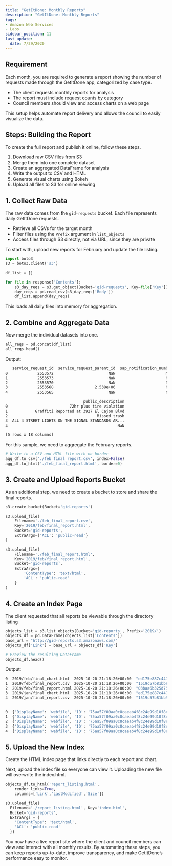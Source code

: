 ```yaml
---
title: "GetItDone: Monthly Reports"
description: "GetItDone: Monthly Reports"
tags: 
- Amazon Web Services
- Labs
sidebar_position: 11
last_update:
  date: 7/29/2020
---
```


## Requirement

Each month, you are required to generate a report showing the number of requests made through the GetItDone app, categorized by case type.

- The client requests monthly reports for analysis
- The report must include request counts by category
- Council members should view and access charts on a web page

This setup helps automate report delivery and allows the council to easily visualize the data.

## Steps: Building the Report

To create the full report and publish it online, follow these steps.

1. Download raw CSV files from S3
2. Merge them into one complete dataset
3. Create an aggregated DataFrame for analysis
4. Write the output to CSV and HTML
5. Generate visual charts using Bokeh
6. Upload all files to S3 for online viewing

## 1. Collect Raw Data

The raw data comes from the `gid-requests` bucket. Each file represents daily GetItDone requests.

- Retrieve all CSVs for the target month
- Filter files using the `Prefix` argument in `list_objects`
- Access files through S3 directly, not via URL, since they are private

To start with, upload new reports for February and update the file listing.

```python
import boto3
s3 = boto3.client('s3')

df_list = []

for file in response['Contents']:
    s3_day_reqs = s3.get_object(Bucket='gid-requests', Key=file['Key'])
    day_reqs = pd.read_csv(s3_day_reqs['Body'])
    df_list.append(day_reqs)
```

This loads all daily files into memory for aggregation.

## 2. Combine and Aggregate Data

Now merge the individual datasets into one. 

```python
all_reqs = pd.concat(df_list)
all_reqs.head()
```

Output:

```bash
   service_request_id  service_request_parent_id  sap_notification_number   requested_datetime  case_age_days  ...         comm_plan_name park_name          case_origin referred_department  \
0             2553572                        NaN                      NaN  2019-04-03T08:58:00            0.0  ...            Kearny Mesa       NaN               Mobile                 NaN   
1             2553573                        NaN                      NaN  2019-04-03T08:58:00            0.0  ...  Mid-City:City Heights       NaN  Crew/Self Generated                 NaN   
2             2553570                        NaN                      NaN  2019-04-03T08:55:00            0.0  ...          Mission Beach       NaN                Phone                 NaN   
3             2553568                  2.538e+06                      NaN  2019-04-03T08:54:00            0.0  ...            Tierrasanta       NaN                  Web                 NaN   
4             2553565                        NaN                      NaN  2019-04-03T08:53:00            0.0  ...               Downtown       NaN               Mobile                 NaN   

                                  public_description  
0                           72hr plus tire violation  
1            Graffiti Reported at 3927 El Cajon Blvd  
2                                       Missed trash  
3  ALL 4 STREET LIGHTS ON THE SIGNAL STANDARDS AR...  
4                                                NaN  

[5 rows x 18 columns]
```

For this sample, we need to aggregate the February reports.

```python
# Write to a CSV and HTML file with no border
agg_df.to_csv('./feb_final_report.csv', index=False)
agg_df.to_html('./feb_final_report.html', border=0)
```

## 3. Create and Upload Reports Bucket

As an additional step, we need to create a bucket to store and share the final reports.

```python
s3.create_bucket(Bucket='gid-reports')

s3.upload_file(
    Filename='./feb_final_report.csv', 
    Key='2019/feb/final_report.html', 
    Bucket='gid-reports',
    ExtraArgs={'ACL': 'public-read'}
)

s3.upload_file(
    Filename='./feb_final_report.html', 
    Key='2019/feb/final_report.html', 
    Bucket='gid-reports',
    ExtraArgs={
        'ContentType': 'text/html',
        'ACL': 'public-read'
    }
)
```


## 4. Create an Index Page

The client requested that all reports be viewable through the directory listing

```python
objects_list = s3.list_objects(Bucket='gid-reports', Prefix='2019/')
objects_df = pd.DataFrame(objects_list['Contents'])
base_url = "http://gid-reports.s3.amazonaws.com/"
objects_df['Link'] = base_url + objects_df['Key']

# Preview the resulting DataFrame
objects_df.head()
```

Output:

```bash
0  2019/feb/final_chart.html  2025-10-20 21:18:26+00:00  "ed175e887c447df1ec5932ac7fa67cc2"  7697  STANDARD      
1  2019/feb/final_report.csv  2025-10-20 21:18:26+00:00  "1519c57b81bb9257756c04dee24dd728"  209   STANDARD      
2  2019/feb/final_report.html 2025-10-20 21:18:26+00:00  "03baa6b325d75dff02ef83af39a8205f"  536   STANDARD      
3  2019/jan/final_chart.html  2025-10-20 21:18:26+00:00  "ed175e887c447df1ec5932ac7fa67cc2"  7697  STANDARD      
4  2019/jan/final_report.csv  2025-10-20 21:18:26+00:00  "1519c57b81bb9257756c04dee24dd728"  209   STANDARD      

                                                                                                  Owner                                                            Link  
0  {'DisplayName': 'webfile', 'ID': '75aa57f09aa0c8caeab4f8c24e99d10f8e7faeebf76c078efc7c6caea54ba06a'}  http://gid-reports.s3.amazonaws.com/2019/feb/final_chart.html   
1  {'DisplayName': 'webfile', 'ID': '75aa57f09aa0c8caeab4f8c24e99d10f8e7faeebf76c078efc7c6caea54ba06a'}  http://gid-reports.s3.amazonaws.com/2019/feb/final_report.csv   
2  {'DisplayName': 'webfile', 'ID': '75aa57f09aa0c8caeab4f8c24e99d10f8e7faeebf76c078efc7c6caea54ba06a'}  http://gid-reports.s3.amazonaws.com/2019/feb/final_report.html  
3  {'DisplayName': 'webfile', 'ID': '75aa57f09aa0c8caeab4f8c24e99d10f8e7faeebf76c078efc7c6caea54ba06a'}  http://gid-reports.s3.amazonaws.com/2019/jan/final_chart.html   
4  {'DisplayName': 'webfile', 'ID': '75aa57f09aa0c8caeab4f8c24e99d10f8e7faeebf76c078efc7c6caea54ba06a'}  http://gid-reports.s3.amazonaws.com/2019/jan/final_report.csv 
```

## 5. Upload the New Index

Create the HTML index page that links directly to each report and chart. 

Next, upload the index file so everyone can view it. Uploading the new file will overwrite the index.html.

```python
objects_df.to_html('report_listing.html',
    render_links=True,
    columns=['Link','LastModified','Size'])

s3.upload_file(
  Filename='./report_listing.html', Key='index.html', 
  Bucket='gid-reports',
  ExtraArgs = {
    'ContentType': 'text/html', 
    'ACL': 'public-read'
  })
```

You now have a live report site where the client and council members can view and interact with all monthly results. By automating these steps, you can keep reports up-to-date, improve transparency, and make GetItDone’s performance easy to monitor.
